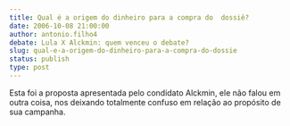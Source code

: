 ```yaml
---
title: Qual é a origem do dinheiro para a compra do  dossiê?
date: 2006-10-08 21:00:00
author: antonio.filho4
debate: Lula X Alckmin: quem venceu o debate?
slug: qual-e-a-origem-do-dinheiro-para-a-compra-do-dossie
status: publish 
type: post
---
```


Esta foi a proposta apresentada pelo condidato Alckmin, ele não falou em outra coisa, nos deixando totalmente confuso em relação ao propósito de sua campanha.

